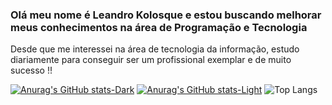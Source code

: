 ### Olá meu nome é Leandro Kolosque e estou buscando melhorar meus conhecimentos na área de Programação e Tecnologia
Desde que me interessei na área de tecnologia da informação, estudo diariamente para conseguir ser um profissional exemplar e de muito sucesso !!

[![Anurag's GitHub stats-Dark](https://github-readme-stats.vercel.app/api?username=Leandro-Kolosquea&show_icons=true&theme=shadow=re_#gh-dark-mode-only)](https://github.com/anuraghazra/github-readme-stats#gh-dark-mode-only)
[![Anurag's GitHub stats-Light](https://github-readme-stats.vercel.app/api?username=Leandro-Kolosque&show_icons=true&theme=dark#gh-light-mode-only)](https://github.com/anuraghazra/github-readme-stats#gh-light-mode-only)
![Top Langs](https://github-readme-stats.vercel.app/api/top-langs/?username=Leandro-Kolosque&layout=compact&theme=shadow_red)



